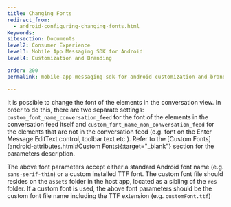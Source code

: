 ```yaml
---
title: Changing Fonts
redirect_from:
  - android-configuring-changing-fonts.html
Keywords:
sitesection: Documents
level2: Consumer Experience
level3: Mobile App Messaging SDK for Android
level4: Customization and Branding

order: 200
permalink: mobile-app-messaging-sdk-for-android-customization-and-branding-changing-fonts.html

---
```


It is possible to change the font of the elements in the conversation view. In order to do this, there are two separate settings: ```custom_font_name_conversation_feed``` for the font of the elements in the conversation feed itself and ```custom_font_name_non_conversation_feed``` for the elements that are not in the conversation feed (e.g. font on the Enter Message EditText control, toolbar text etc.). Refer to the [Custom Fonts](android-attributes.html#Custom Fonts){:target="_blank"} section for the parameters description.

The above font parameters accept either a standard Android font name (e.g. ```sans-serif-thin```) or a custom installed TTF font. The custom font file should resides on the ```assets``` folder in the host app, located as a sibling of the ```res``` folder. If a custom font is used, the above font parameters should be the custom font file name including the TTF extension (e.g. ```customFont.ttf```)
